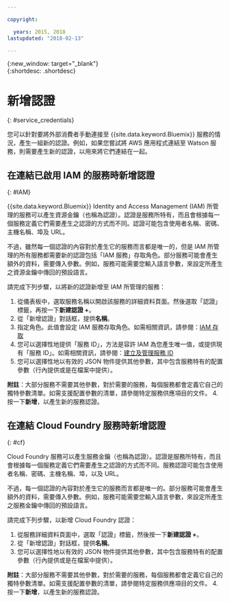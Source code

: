 ```yaml
---

copyright:

  years: 2015, 2018
lastupdated: "2018-02-13"

---
```


{:new_window: target="_blank"}  
{:shortdesc: .shortdesc}


# 新增認證
{: #service_credentials}

您可以針對要將外部消費者手動連接至 {{site.data.keyword.Bluemix}} 服務的情況，產生一組新的認證。例如，如果您嘗試將 AWS 應用程式連結至 Watson 服務，則需要產生新的認證，以用來將它們連結在一起。

## 在連結已啟用 IAM 的服務時新增認證
{: #IAM}

{{site.data.keyword.Bluemix}} Identity and Access Management (IAM) 所管理的服務可以產生資源金鑰（也稱為認證）。認證是服務所特有，而且會根據每一個服務定義它們需要產生之認證的方式而不同。認證可能包含使用者名稱、密碼、主機名稱、埠及 URL。 

不過，雖然每一個認證的內容對於產生它的服務而言都是唯一的，但是 IAM 所管理的所有服務都需要新的認證包括「IAM 服務」存取角色。部分服務可能會產生額外的資料，需要傳入參數。例如，服務可能需要您輸入語言參數，來設定所產生之資源金鑰中傳回的預設語言。 

請完成下列步驟，以將新的認證新增至 IAM 所管理的服務：

1. 從儀表板中，選取服務名稱以開啟該服務的詳細資料頁面。然後選取「認證」標籤，再按一下**新建認證 +**。
2. 從「新增認證」對話框，提供**名稱**。
3. 指定角色。此值會設定 IAM 服務存取角色。如需相關資訊，請參閱：[IAM 存取](/docs/iam/users_roles.html#userroles)
4. 您可以選擇性地提供「服務 ID」，方法是容許 IAM 為您產生唯一值，或提供現有「服務 ID」。如需相關資訊，請參閱：[建立及管理服務 ID](https://console.stage1.bluemix.net/docs/iam/serviceid.html#serviceids)
3. 您可以選擇性地以有效的 JSON 物件提供其他參數，其中包含服務特有的配置參數（行內提供或是在檔案中提供）。

  **附註**：大部分服務不需要其他參數，對於需要的服務，每個服務都會定義它自己的獨特參數清單。如需支援配置參數的清單，請參閱特定服務供應項目的文件。
4. 按一下**新增**，以產生新的服務認證。

## 在連結 Cloud Foundry 服務時新增認證
{: #cf}

Cloud Foundry 服務可以產生服務金鑰（也稱為認證）。認證是服務所特有，而且會根據每一個服務定義它們需要產生之認證的方式而不同。服務認證可能包含使用者名稱、密碼、主機名稱、埠，以及 URL。 

不過，每一個認證的內容對於產生它的服務而言都是唯一的。部分服務可能會產生額外的資料，需要傳入參數。例如，服務可能需要您輸入語言參數，來設定所產生之服務金鑰中傳回的預設語言。 

請完成下列步驟，以新增 Cloud Foundry 認證：

1. 從服務詳細資料頁面中，選取「認證」標籤，然後按一下**新建認證 +**。
2. 從「新增認證」對話框，提供**名稱**。
3. 您可以選擇性地以有效的 JSON 物件提供其他參數，其中包含服務特有的配置參數（行內提供或是在檔案中提供）。

  **附註**：大部分服務不需要其他參數，對於需要的服務，每個服務都會定義它自己的獨特參數清單。如需支援配置參數的清單，請參閱特定服務供應項目的文件。
4. 按一下**新增**，以產生新的服務認證。

